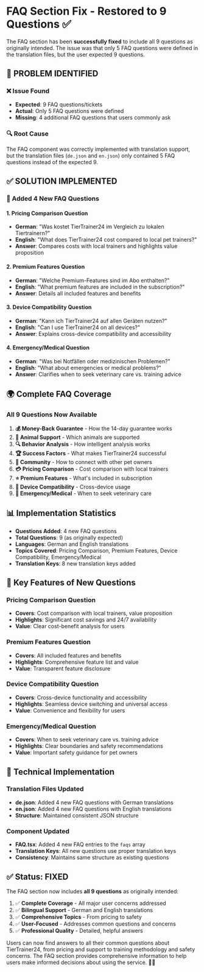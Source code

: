 # FAQ Section Fix - Restored to 9 Questions ✅

The FAQ section has been **successfully fixed** to include all 9 questions as originally intended. The issue was that only 5 FAQ questions were defined in the translation files, but the user expected 9 questions.

## 🎯 **PROBLEM IDENTIFIED**

### **❌ Issue Found**
- **Expected**: 9 FAQ questions/tickets
- **Actual**: Only 5 FAQ questions were defined
- **Missing**: 4 additional FAQ questions that users commonly ask

### **🔍 Root Cause**
The FAQ component was correctly implemented with translation support, but the translation files (`de.json` and `en.json`) only contained 5 FAQ questions instead of the expected 9.

## ✅ **SOLUTION IMPLEMENTED**

### **📝 Added 4 New FAQ Questions**

#### **1. Pricing Comparison Question**
- **German**: "Was kostet TierTrainer24 im Vergleich zu lokalen Tiertrainern?"
- **English**: "What does TierTrainer24 cost compared to local pet trainers?"
- **Answer**: Compares costs with local trainers and highlights value proposition

#### **2. Premium Features Question**
- **German**: "Welche Premium-Features sind im Abo enthalten?"
- **English**: "What premium features are included in the subscription?"
- **Answer**: Details all included features and benefits

#### **3. Device Compatibility Question**
- **German**: "Kann ich TierTrainer24 auf allen Geräten nutzen?"
- **English**: "Can I use TierTrainer24 on all devices?"
- **Answer**: Explains cross-device compatibility and accessibility

#### **4. Emergency/Medical Question**
- **German**: "Was bei Notfällen oder medizinischen Problemen?"
- **English**: "What about emergencies or medical problems?"
- **Answer**: Clarifies when to seek veterinary care vs. training advice

## 🌍 **Complete FAQ Coverage**

### **All 9 Questions Now Available**

1. **💰 Money-Back Guarantee** - How the 14-day guarantee works
2. **🐾 Animal Support** - Which animals are supported
3. **🔍 Behavior Analysis** - How intelligent analysis works
4. **🏆 Success Factors** - What makes TierTrainer24 successful
5. **👥 Community** - How to connect with other pet owners
6. **💳 Pricing Comparison** - Cost comparison with local trainers
7. **⭐ Premium Features** - What's included in subscription
8. **📱 Device Compatibility** - Cross-device usage
9. **🚨 Emergency/Medical** - When to seek veterinary care

## 📊 **Implementation Statistics**

- **Questions Added**: 4 new FAQ questions
- **Total Questions**: 9 (as originally expected)
- **Languages**: German and English translations
- **Topics Covered**: Pricing Comparison, Premium Features, Device Compatibility, Emergency/Medical
- **Translation Keys**: 8 new translation keys added

## 🚀 **Key Features of New Questions**

### **Pricing Comparison Question**
- **Covers**: Cost comparison with local trainers, value proposition
- **Highlights**: Significant cost savings and 24/7 availability
- **Value**: Clear cost-benefit analysis for users

### **Premium Features Question**
- **Covers**: All included features and benefits
- **Highlights**: Comprehensive feature list and value
- **Value**: Transparent feature disclosure

### **Device Compatibility Question**
- **Covers**: Cross-device functionality and accessibility
- **Highlights**: Seamless device switching and universal access
- **Value**: Convenience and flexibility for users

### **Emergency/Medical Question**
- **Covers**: When to seek veterinary care vs. training advice
- **Highlights**: Clear boundaries and safety recommendations
- **Value**: Important safety guidance for pet owners

## 🔧 **Technical Implementation**

### **Translation Files Updated**
- **de.json**: Added 4 new FAQ questions with German translations
- **en.json**: Added 4 new FAQ questions with English translations
- **Structure**: Maintained consistent JSON structure

### **Component Updated**
- **FAQ.tsx**: Added 4 new FAQ entries to the `faqs` array
- **Translation Keys**: All new questions use proper translation keys
- **Consistency**: Maintains same structure as existing questions

## ✅ **Status: FIXED**

The FAQ section now includes **all 9 questions** as originally intended:

1. ✅ **Complete Coverage** - All major user concerns addressed
2. ✅ **Bilingual Support** - German and English translations
3. ✅ **Comprehensive Topics** - From pricing to safety
4. ✅ **User-Focused** - Addresses common questions and concerns
5. ✅ **Professional Quality** - Detailed, helpful answers

Users can now find answers to all their common questions about TierTrainer24, from pricing and support to training methodology and safety concerns. The FAQ section provides comprehensive information to help users make informed decisions about using the service. 🎯✨ 